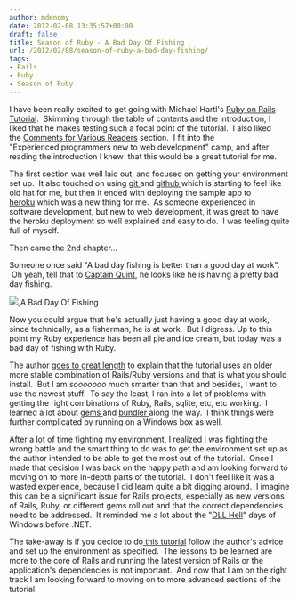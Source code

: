 ```yaml
---
author: mdenomy
date: 2012-02-08 13:35:57+00:00
draft: false
title: Season of Ruby - A Bad Day Of Fishing
url: /2012/02/08/season-of-ruby-a-bad-day-fishing/
tags:
- Rails
- Ruby
- Season of Ruby
---
```


I have been really excited to get going with Michael Hartl's [Ruby on Rails Tutorial](http://ruby.railstutorial.org/chapters).  Skimming through the table of contents and the introduction, I liked that he makes testing such a focal point of the tutorial.  I also liked the [Comments for Various Readers](http://ruby.railstutorial.org/ruby-on-rails-tutorial-book?version=3.2#sec:comments_for_various_readers) section.  I fit into the "Experienced programmers new to web development" camp, and after reading the introduction I knew  that this would be a great tutorial for me.

The first section was well laid out, and focused on getting your environment set up.  It also touched on using [git ](http://git-scm.com/)and [github ](https://github.com/)which is starting to feel like old hat for me, but then it ended with deploying the sample app to [heroku](http://www.heroku.com/) which was a new thing for me.  As someone experienced in software development, but new to web development, it was great to have the heroku deployment so well explained and easy to do.  I was feeling quite full of myself.

Then came the 2nd chapter...

Someone once said "A bad day fishing is better than a good day at work".  Oh yeah, tell that to [Captain Quint](http://www.imdb.com/character/ch0175379/quotes), he looks like he is having a pretty bad day fishing.


[![](http://mdenomy.files.wordpress.com/2012/02/quint.jpg?w=300)
](http://mdenomy.files.wordpress.com/2012/02/quint.jpg)
    A Bad Day Of Fishing


Now you could argue that he's actually just having a good day at work, since technically, as a fisherman, he is at work.  But I digress. Up to this point my Ruby experience has been all pie and ice cream, but today was a bad day of fishing with Ruby.

The author [goes to great length](http://ruby.railstutorial.org/chapters/beginning?version=3.2#sec:rubygems) to explain that the tutorial uses an older more stable combination of Rails/Ruby versions and that is what you should install.  But I am _sooooooo_ much smarter than that and besides, I want to use the newest stuff.  To say the least, I ran into a lot of problems with getting the right combinations of Ruby, Rails, sqlite, etc, etc working.  I learned a lot about [gems ](http://rubygems.org/)and [bundler ](http://gembundler.com/)along the way.  I think things were further complicated by running on a Windows box as well.

After a lot of time fighting my environment, I realized I was fighting the wrong battle and the smart thing to do was to get the environment set up as the author intended to be able to get the most out of the tutorial.  Once I made that decision I was back on the happy path and am looking forward to moving on to more in-depth parts of the tutorial.  I don't feel like it was a wasted experience, because I did learn quite a bit digging around.  I imagine this can be a significant issue for Rails projects, especially as new versions of Rails, Ruby, or different gems roll out and that the correct dependencies need to be addressed.  It reminded me a lot about the "[DLL Hell](http://en.wikipedia.org/wiki/DLL_Hell)" days of Windows before .NET.

The take-away is if you decide to do[ this tutorial](http://ruby.railstutorial.org/ruby-on-rails-tutorial-book) follow the author's advice and set up the environment as specified.  The lessons to be learned are more to the core of Rails and running the latest version of Rails or the application's dependencies is not important.  And now that I am on the right track I am looking forward to moving on to more advanced sections of the tutorial.
